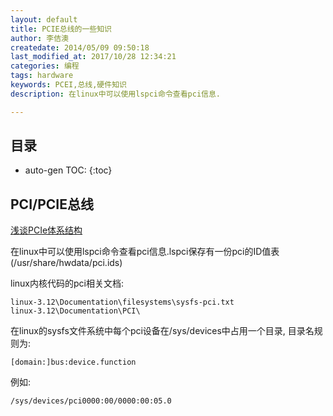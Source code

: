```yaml
---
layout: default
title: PCIE总线的一些知识
author: 李佶澳
createdate: 2014/05/09 09:50:18
last_modified_at: 2017/10/28 12:34:21
categories: 编程
tags: hardware
keywords: PCEI,总线,硬件知识
description: 在linux中可以使用lspci命令查看pci信息.

---
```


## 目录
* auto-gen TOC:
{:toc}

## PCI/PCIE总线

[浅谈PCIe体系结构](http://blog.sina.com.cn/s/articlelist_1685243084_3_1.html)

在linux中可以使用lspci命令查看pci信息.lspci保存有一份pci的ID值表(/usr/share/hwdata/pci.ids)

linux内核代码的pci相关文档:

	linux-3.12\Documentation\filesystems\sysfs-pci.txt
	linux-3.12\Documentation\PCI\

在linux的sysfs文件系统中每个pci设备在/sys/devices中占用一个目录, 目录名规则为:

	[domain:]bus:device.function

例如:

	/sys/devices/pci0000:00/0000:00:05.0
